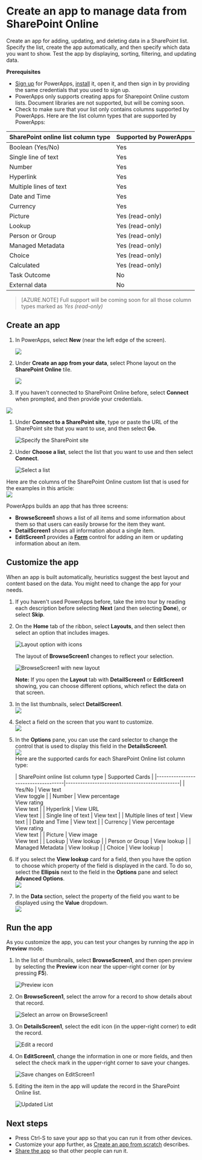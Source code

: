 <properties
   pageTitle="Create an app to manage data from SharePoint Online | Microsoft PowerApps"
   description="Create an app to manage data, such as account information, from SharePoint Online"
   services=""
   suite="powerapps"
   documentationCenter="na"
   authors="jamesol-msft"
   manager="darshand"
   editor=""
   tags=""/>

<tags
   ms.service="powerapps"
   ms.devlang="na"
   ms.topic="article"
   ms.tgt_pltfrm="na"
   ms.workload="na"
   ms.date="04/27/2016"
   ms.author="jamesol"/>

# Create an app to manage data from SharePoint Online #

Create an app for adding, updating, and deleting data in a SharePoint list. Specify the list, create the app automatically, and then specify which data you want to show. Test the app by displaying, sorting, filtering, and updating data.

**Prerequisites**

- [Sign up](signup-for-powerapps.md) for PowerApps, [install](http://aka.ms/powerappsinstall) it, open it, and then sign in by providing the same credentials that you used to sign up.
- PowerApps only supports creating apps for Sharepoint Online custom lists. Document libraries are not supported, but will be coming soon.
- Check to make sure that your list only contains columns supported by PowerApps. Here are the  list column types that are supported by PowerApps:

| SharePoint online list column type | Supported by PowerApps |
|------------------------------------|------------------------|
| Boolean (Yes/No)                   | Yes                    |
| Single line of text                | Yes                    |
| Number                             | Yes                    |
| Hyperlink                          | Yes                    |
| Multiple lines of text             | Yes                    |
| Date and Time                      | Yes                    |
| Currency                           | Yes                    |
| Picture                            | Yes (read-only)        |
| Lookup                             | Yes (read-only)        |
| Person or Group                    | Yes (read-only)        |
| Managed Metadata                   | Yes (read-only)        |
| Choice                             | Yes (read-only)        |
| Calculated                         | Yes (read-only)        |
| Task Outcome                       | No                     |
| External data                      | No                     |

> [AZURE.NOTE] Full support will be coming soon for all those column types marked as *Yes (read-only)*

## Create an app ##
1. In PowerApps, select **New** (near the left edge of the screen).

	![](./media/app-from-sharepoint/Menu.png)

1. Under **Create an app from your data**, select Phone layout on the **SharePoint Online** tile.

	![](./media/app-from-sharepoint/AFD.png)

1. If you haven't connected to SharePoint Online before, select **Connect** when prompted, and then provide your credentials.

  ![](./media/app-from-sharepoint/Connect.png)

1. Under **Connect to a SharePoint site**, type or paste the URL of the SharePoint site that you want to use, and then select **Go**.

	![Specify the SharePoint site](./media/app-from-sharepoint/EnterSite.png)

1. Under **Choose a list**, select the list that you want to use and then select **Connect**.

	![Select a list](./media/app-from-sharepoint/SelectList.png)

  Here are the columns of the SharePoint Online custom list that is used for the examples in this article:  
  ![](./media/app-from-sharepoint/ListColumns.png)

  PowerApps builds an app that has three screens:

  - **BrowseScreen1** shows a list of all items and some information about them so that users can easily browse for the item they want.
  - **DetailScreen1** shows all information about a single item.
  - **EditScreen1** provides a [**Form**](./add-form.md) control for adding an item or updating information about an item.

## Customize the app ##
When an app is built automatically, heuristics suggest the best layout and content based on the data. You might need to change the app for your needs.

1. If you haven't used PowerApps before, take the intro tour by reading each description before selecting **Next** (and then selecting **Done**), or select **Skip**.

1. On the **Home** tab of the ribbon, select **Layouts**, and then select then select an option that includes images.

	![Layout option with icons](./media/app-from-sharepoint/change-layout.png)

	The layout of **BrowseScreen1** changes to reflect your selection.

	![BrowseScreen1 with new layout](./media/app-from-sharepoint/browse.png)

	**Note:** If you open the **Layout** tab with **DetailScreen1** or **EditScreen1** showing, you can choose different options, which reflect the data on that screen.

1. In the list thumbnails, select **DetailScreen1**.  
![](./media/app-from-sharepoint/left-pane.png)

1. Select a field on the screen that you want to customize.  
![](./media/app-from-sharepoint/SelectField.png)

1. In the **Options** pane, you can use the card selector to change the control that is used to display this field in the **DetailsScreen1**.  
![](./media/app-from-sharepoint/CardSelector.png)  
Here are the supported cards for each SharePoint Online list column type:  

	| SharePoint online list column type | Supported Cards                               |
|------------------------------------|-----------------------------------------------|
| Yes/No                             | View text <br>View toggle                     |
| Number                             | View percentage <br>View rating <br>View text |
| Hyperlink                          | View URL <br>View text                        |
| Single line of text                | View text                                     |
| Multiple lines of text             | View text                                     |
| Date and Time                      | View text                                     |
| Currency                           | View percentage <br>View rating <br>View text |
| Picture                            | View image <br>View text                      |
| Lookup                             | View lookup                                   |
| Person or Group                    | View lookup                                   |
| Managed Metadata                   | View lookup                                   |
| Choice                             | View lookup                                   |

1. If you select the **View lookup** card for a field, then you have the option to choose which property of the field is displayed in the card.  To do so, select the **Ellipsis** next to the field in the **Options** pane and select **Advanced Options**.  
![](./media/app-from-sharepoint/Elipsis.png)

1. In the **Data** section, select the property of the field you want to be displayed using the **Value** dropdown.  
![](./media/app-from-sharepoint/AdvancedOptions.png)

## Run the app ##
As you customize the app, you can test your changes by running the app in **Preview** mode.

1. In the list of thumbnails, select **BrowseScreen1**, and then open preview by selecting the **Preview** icon near the upper-right corner (or by pressing **F5**).

	![Preview icon](./media/app-from-sharepoint/open-preview.png)

1. On **BrowseScreen1**, select the arrow for a record to show details about that record.

	![Select an arrow on BrowseScreen1](./media/app-from-sharepoint/preview-item.png)

1. On **DetailsScreen1**, select the edit icon (in the upper-right corner) to edit the record.

	![Edit a record](./media/app-from-sharepoint/select-edit.png)

1. On **EditScreen1**, change the information in one or more fields, and then select the check mark in the upper-right corner to save your changes.

	![Save changes on EditScreen1](./media/app-from-sharepoint/edit-item.png)

1. Editing the item in the app will update the record in the SharePoint Online list.

	![Updated List](./media/app-from-sharepoint/UpdatedList.png)

## Next steps ##
- Press Ctrl-S to save your app so that you can run it from other devices.
- Customize your app further, as [Create an app from scratch](get-started-create-from-blank.md) describes.
- [Share the app](share-app.md) so that other people can run it.
